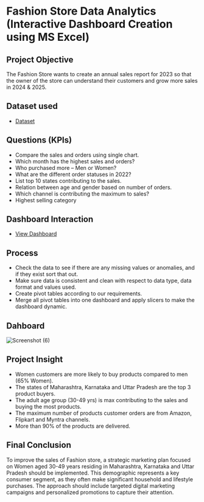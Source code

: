 # Fashion Store Data Analytics (Interactive Dashboard Creation using MS Excel)

## Project Objective
The Fashion Store wants to create an annual sales report for 2023 so that the owner of the store can understand their customers and grow more sales in 2024 & 2025.

## Dataset used
- <a href="https://github.com/annsita/Fashion_Store_Data_Analysis_Dashboard/blob/main/Fashion%20Store%20Data%20Analysis%20Dataset.xlsx">Dataset</a>

## Questions (KPIs)
-	Compare the sales and orders using single chart.
-	Which month has the highest sales and orders?
-	Who purchased more – Men or Women?
-	What are the different order statuses in 2022?
-	List top 10 states contributing to the sales.
-	Relation between age and gender based on number of orders.
-	Which channel is contributing the maximum to sales?
-	Highest selling category

## Dashboard Interaction 
- <a href="https://github.com/annsita/Fashion_Store_Data_Analysis_Dashboard/blob/main/Screenshot%20(6).png">View Dashboard</a>

## Process
- Check the data to see if there are any missing values or anomalies, and if they exist sort that out.
- Make sure data is consistent and clean with respect to data type, data format and values used.
- Create pivot tables according to our requirements.
- Merge all pivot tables into one dashboard and apply slicers to make the dashboard dynamic.

## Dahboard
![Screenshot (6)](https://github.com/user-attachments/assets/b3ceb613-9674-4586-846c-c295355db0ab)



## Project Insight
-	Women customers are more likely to buy products compared to men (65% Women).
-	The states of Maharashtra, Karnataka and Uttar Pradesh are the top 3 product buyers.
-	The adult age group (30-49 yrs) is max contributing to the sales and buying the most products.
-	The maximum number of products customer orders are from Amazon, Flipkart and Myntra channels.
-	More than 90% of the products are delivered.

## Final Conclusion
To improve the sales of Fashion store, a strategic marketing plan focused on Women aged 30-49 years residing in Maharashtra, Karnataka and Uttar Pradesh should be implemented. This demographic represents a key consumer segment, as they often make significant household and lifestyle purchases. The approach should include targeted digital marketing campaigns and personalized promotions to capture their attention.

